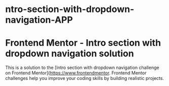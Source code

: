# ntro-section-with-dropdown-navigation-APP

# Frontend Mentor - Intro section with dropdown navigation solution

This is a solution to the [Intro section with dropdown navigation challenge on Frontend Mentor](https://www.frontendmentor.
Frontend Mentor challenges help you improve your coding skills by building realistic projects.
